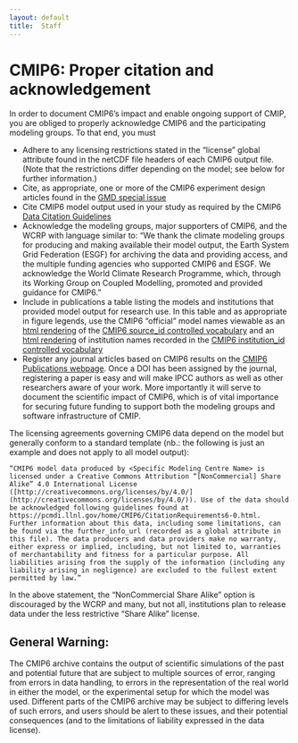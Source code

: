 ```yaml
---
layout: default
title:  Staff
---
```


# CMIP6: Proper citation and acknowledgement

In order to document CMIP6’s impact and enable ongoing support of CMIP, you are obliged to properly acknowledge CMIP6 and the participating modeling groups. To that end, you must

* Adhere to any licensing restrictions stated in the “license” global attribute found in the netCDF file headers of each CMIP6 output file. (Note that the restrictions differ depending on the model; see below for further information.)
* Cite, as appropriate, one or more of the CMIP6 experiment design articles found in the [GMD special issue](http://www.geosci-model-dev.net/special_issue590.html)
* Cite CMIP6 model output used in your study as required by the CMIP6 [Data Citation Guidelines](http://bit.ly/2gBCuqM)
* Acknowledge the modeling groups, major supporters of CMIP6, and the WCRP with language similar to: “We thank the climate modeling groups for producing and making available their model output, the Earth System Grid Federation (ESGF) for archiving the data and providing access, and the multiple funding agencies who supported CMIP6 and ESGF. We acknowledge the World Climate Research Programme, which, through its Working Group on Coupled Modelling, promoted and provided guidance for CMIP6.”
* Include in publications a table listing the models and institutions that provided model output for research use. In this table and as appropriate in figure legends, use the CMIP6 “official” model names viewable as an [html rendering](http://rawgit.com/WCRP-CMIP/CMIP6_CVs/master/src/CMIP6_source_id.html) of the [CMIP6 source_id controlled vocabulary](https://github.com/WCRP-CMIP/CMIP6_CVs/blob/master/CMIP6_source_id.json) and an [html rendering](http://rawgit.com/WCRP-CMIP/CMIP6_CVs/master/src/CMIP6_institution_id.html) of institution names recorded in the [CMIP6 institution_id controlled vocabulary](https://github.com/WCRP-CMIP/CMIP6_CVs/blob/master/CMIP6_institution_id.json)
* Register any journal articles based on CMIP6 results on the [CMIP6 Publications webpage](https://cmip-publications.llnl.gov/search?type=project&option=CMIP6). Once a DOI has been assigned by the journal, registering a paper is easy and will make IPCC authors as well as other researchers aware of your work. More importantly it will serve to document the scientific impact of CMIP6, which is of vital importance for securing future funding to support both the modeling groups and software infrastructure of CMIP.

The licensing agreements governing CMIP6 data depend on the model but generally conform to a standard template (nb.: the following is just an example and does not apply to all model output):

```
“CMIP6 model data produced by <Specific Modeling Centre Name> is licensed under a Creative Commons Attribution “[NonCommercial] Share Alike” 4.0 International License ([http://creativecommons.org/licenses/by/4.0/](http://creativecommons.org/licenses/by/4.0/)). Use of the data should be acknowledged following guidelines found at https://pcmdi.llnl.gov/home/CMIP6/CitationRequirements6-0.html.  Further information about this data, including some limitations, can be found via the further_info_url (recorded as a global attribute in this file). The data producers and data providers make no warranty, either express or implied, including, but not limited to, warranties of merchantability and fitness for a particular purpose. All liabilities arising from the supply of the information (including any liability arising in negligence) are excluded to the fullest extent permitted by law.”
```

In the above statement, the “NonCommercial Share Alike” option is discouraged by the WCRP and many, but not all, institutions plan to release data under the less restrictive “Share Alike” license.
   
## General Warning:

The CMIP6 archive contains the output of scientific simulations of the past and potential future that are subject to multiple sources of error, ranging from errors in data handling, to errors in the representation of the real world in either the model, or the experimental setup for which the model was used. Different parts of the CMIP6 archive may be subject to differing levels of such errors, and users should be alert to these issues, and their potential consequences (and to the limitations of liability expressed in the data license).

